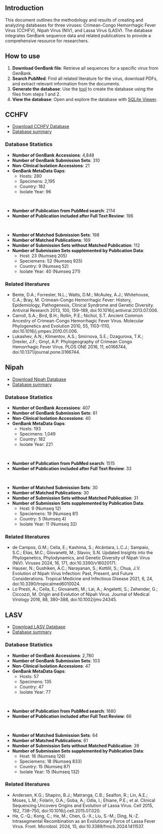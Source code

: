 ## Introduction

This document outlines the methodology and results of creating and analyzing databases for three viruses: Crimean-Congo Hemorrhagic Fever Virus (CCHFV), Nipah Virus (NiV), and Lassa Virus (LASV). The database integrates GenBank sequence data and related publications to provide a comprehensive resource for researchers.

## How to use

1. **Download GenBank file**: Retrieve all sequences for a specific virus from GenBank.
2. **Search PubMed**: Find all related literature for the virus, download PDFs, and extract relevant information from the documents.
3. **Generate the database**: Use the [tool](https://github.com/hivdb/GenBankRefs) to create the database using the files from steps 1 and 2.
4. **View the database**: Open and explore the database with [SQLite Viewer](https://inloop.github.io/sqlite-viewer).


## CCHFV

- [Download CCHFV Database](https://github.com/hivdb/GenBankRefs/releases/latest/download/CCHF.db)
- [Database summary](/page/pgl-CCHF)

### Database Statistics

- **Number of GenBank Accessions**: 4,848
- **Number of GenBank Submission Sets**: 310
- **Non-Clinical Isolation Accessions**: 21
- **GenBank MetaData Gaps**:
  - Hosts: 280
  - Specimens: 2,195
  - Country: 182
  - Isolate Year: 96
<br>

- **Number of Publication from PubMed search**: 2114
- **Number of Publication included after Full Text Review**: 196
<br>

- **Number of Matched Submission Sets**: 198
- **Number of Matched Publications**: 169
- **Number of Submission Sets without Matched Publication**: 112
- **Number of Submission Sets supplemented by Publication Data**:
    - Host: 23 (Numseq 205)
    - Speciemens: 52 (Numseq 925)
    - Country: 9 (Numseq 52)
    - Isolate Year: 40 (Numseq 271)



### Related literatures

- Bente, D.A.; Forrester, N.L.; Watts, D.M.; McAuley, A.J.; Whitehouse, C.A.; Bray, M. Crimean-Congo Hemorrhagic Fever: History, Epidemiology, Pathogenesis, Clinical Syndrome and Genetic Diversity. Antiviral Research 2013, 100, 159–189, doi:10.1016/j.antiviral.2013.07.006.
- Carroll, S.A.; Bird, B.H.; Rollin, P.E.; Nichol, S.T. Ancient Common Ancestry of Crimean-Congo Hemorrhagic Fever Virus. Molecular Phylogenetics and Evolution 2010, 55, 1103–1110, doi:10.1016/j.ympev.2010.01.006.
- Lukashev, A.N.; Klimentov, A.S.; Smirnova, S.E.; Dzagurova, T.K.; Drexler, J.F.; Gmyl, A.P. Phylogeography of Crimean Congo Hemorrhagic Fever Virus. PLOS ONE 2016, 11, e0166744, doi:10.1371/journal.pone.0166744.


## Nipah

- [Download Nipah Database](https://github.com/hivdb/GenBankRefs/releases/latest/download/Nipah.db)
- [Database summary](/page/pgl-Nipah)

### Database Statistics

- **Number of GenBank Accessions**: 407
- **Number of GenBank Submission Sets**: 61
- **Non-Clinical Isolation Accessions**: 40
- **GenBank MetaData Gaps**:
  - Hosts: 193
  - Specimens: 1,049
  - Country: 182
  - Isolate Year: 221
<br>

- **Number of Publication from PubMed search**: 1515
- **Number of Publication included after Full Text Review**: 33
<br>

- **Number of Matched Submission Sets**: 30
- **Number of Matched Publications**: 30
- **Number of Submission Sets without Matched Publication**: 31
- **Number of Submission Sets supplemented by Publication Data**:
    - Host: 9 (Numseq 12)
    - Speciemens: 19 (Numseq 81)
    - Country: 5 (Numseq 4)
    - Isolate Year: 11 (Numseq 32)

### Related literatures


-  de Campos, G.M.; Cella, E.; Kashima, S.; Alcântara, L.C.J.; Sampaio, S.C.; Elias, M.C.; Giovanetti, M.; Slavov, S.N. Updated Insights into the Phylogenetics, Phylodynamics, and Genetic Diversity of Nipah Virus (NiV). Viruses 2024, 16, 171, doi:10.3390/v16020171.
-  Hauser, N.; Gushiken, A.C.; Narayanan, S.; Kottilil, S.; Chua, J.V. Evolution of Nipah Virus Infection: Past, Present, and Future Considerations. Tropical Medicine and Infectious Disease 2021, 6, 24, doi:10.3390/tropicalmed6010024.
-  Lo Presti, A.; Cella, E.; Giovanetti, M.; Lai, A.; Angeletti, S.; Zehender, G.; Ciccozzi, M. Origin and Evolution of Nipah Virus. Journal of Medical Virology 2016, 88, 380–388, doi:10.1002/jmv.24345.



## LASV

- [Download LASV Database](https://github.com/hivdb/GenBankRefs/releases/latest/download/Lassa.db)
- [Database summary](/page/pgl-Lassa)

### Database Statistics

- **Number of GenBank Accessions**: 2,780
- **Number of GenBank Submission Sets**: 103
- **Non-Clinical Isolation Accessions**: 47
- **GenBank MetaData Gaps**:
  - Hosts: 57
  - Specimens: 135
  - Country: 47
  - Isolate Year: 77
<br>

- **Number of Publication from PubMed search**: 1680
- **Number of Publication included after Full Text Review**: 66
<br>

- **Number of Matched Submission Sets**: 64
- **Number of Matched Publications**: 61
- **Number of Submission Sets without Matched Publication**: 39
- **Number of Submission Sets supplemented by Publication Data**:
    - Host: 16 (Numseq 126)
    - Speciemens: 18 (Numseq 833)
    - Country: 15 (Numseq 87)
    - Isolate Year: 15 (Numseq 132)

### Related literatures

-  Andersen, K.G.; Shapiro, B.J.; Matranga, C.B.; Sealfon, R.; Lin, A.E.; Moses, L.M.; Folarin, O.A.; Goba, A.; Odia, I.; Ehiane, P.E.; et al. Clinical Sequencing Uncovers Origins and Evolution of Lassa Virus. Cell 2015, 162, 738–750, doi:10.1016/j.cell.2015.07.020.
-  He, C.-Q.; Kong, C.; He, M.; Chen, G.-X.; Liu, S.-M.; Ding, N.-Z. Intrasegmental Recombination as an Evolutionary Force of Lassa Fever Virus. Front. Microbiol. 2024, 15, doi:10.3389/fmicb.2024.1411537.

